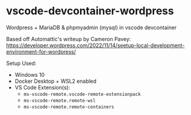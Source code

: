 # vscode-devcontainer-wordpress
Wordpress + MariaDB &amp; phpmyadmin (mysql) in vscode devcontainer

Based off Automattic's writeup by Cameron Pavey: https://developer.wordpress.com/2022/11/14/seetup-local-development-environment-for-wordpress/

Setup Used:
- Windows 10
- Docker Desktop + WSL2 enabled
- VS Code Extension(s): 
    - `ms-vscode-remote.vscode-remote-extensionpack`
    - `ms-vscode-remote.remote-wsl`
    - `ms-vscode-remote.remote-containers`
